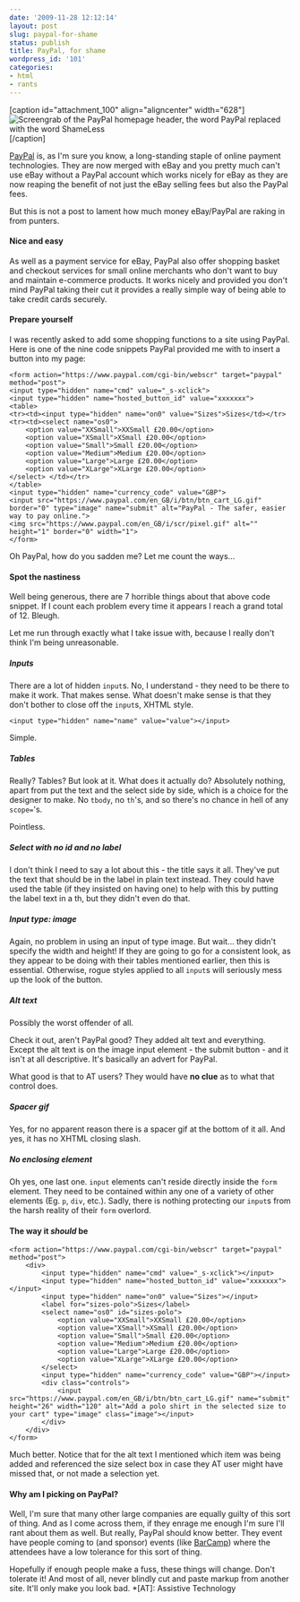 ```yaml
---
date: '2009-11-28 12:12:14'
layout: post
slug: paypal-for-shame
status: publish
title: PayPal, for shame
wordpress_id: '101'
categories:
- html
- rants
---
```


[caption id="attachment_100" align="aligncenter" width="628"]![Screengrab of the PayPal homepage header, the word PayPal replaced with the word ShameLess](http://www.norestfortheweekend.com/wp-content/uploads/2009/11/shameless.jpg)[/caption]

[PayPal](http://www.paypal.com) is, as I'm sure you know, a long-standing staple of online payment technologies. They are now merged with eBay and you pretty much can't use eBay without a PayPal account which works nicely for eBay as they are now reaping the benefit of not just the eBay selling fees but also the PayPal fees.

But this is not a post to lament how much money eBay/PayPal are raking in from punters.



#### Nice and easy



As well as a payment service for eBay, PayPal also offer shopping basket and checkout services for small online merchants who don't want to buy and maintain e-commerce products. It works nicely and provided you don't mind PayPal taking their cut it provides a really simple way of being able to take credit cards securely.



#### Prepare yourself



I was recently asked to add some shopping functions to a site using PayPal. Here is one of the nine code snippets PayPal provided me with to insert a button into my page:


    
    
    <form action="https://www.paypal.com/cgi-bin/webscr" target="paypal" method="post">
    <input type="hidden" name="cmd" value="_s-xclick">
    <input type="hidden" name="hosted_button_id" value="xxxxxxx">
    <table>
    <tr><td><input type="hidden" name="on0" value="Sizes">Sizes</td></tr><tr><td><select name="os0">
    	<option value="XXSmall">XXSmall £20.00</option>
    	<option value="XSmall">XSmall £20.00</option>
    	<option value="Small">Small £20.00</option>
    	<option value="Medium">Medium £20.00</option>
    	<option value="Large">Large £20.00</option>
    	<option value="XLarge">XLarge £20.00</option>
    </select> </td></tr>
    </table>
    <input type="hidden" name="currency_code" value="GBP">
    <input src="https://www.paypal.com/en_GB/i/btn/btn_cart_LG.gif" border="0" type="image" name="submit" alt="PayPal - The safer, easier way to pay online.">
    <img src="https://www.paypal.com/en_GB/i/scr/pixel.gif" alt="" height="1" border="0" width="1">
    </form>
    



Oh PayPal, how do you sadden me? Let me count the ways...



#### Spot the nastiness



Well being generous, there are 7 horrible things about that above code snippet. If I count each problem every time it appears I reach a grand total of 12. Bleugh.

Let me run through exactly what I take issue with, because I really don't think I'm being unreasonable.



##### Inputs



There are a lot of hidden `input`s. No, I understand - they need to be there to make it work. That makes sense. What doesn't make sense is that they don't bother to close off the `input`s, XHTML style.


    
    
    <input type="hidden" name="name" value="value"></input>
    



Simple.



##### Tables



Really? Tables? But look at it. What does it actually do? Absolutely nothing, apart from put the text and the select side by side, which is a choice for the designer to make. No `tbody`, no `th`'s, and so there's no chance in hell of any `scope=`'s.

Pointless.



##### Select with no id and no label



I don't think I need to say a lot about this - the title says it all. They've put the text that should be in the label in plain text instead. They could have used the table (if they insisted on having one) to help with this by putting the label text in a th, but they didn't even do that.



##### Input type: image



Again, no problem in using an input of type image. But wait... they didn't specify the width and height! If they are going to go for a consistent look, as they appear to be doing with their tables mentioned earlier, then this is essential. Otherwise, rogue styles applied to all `input`s will seriously mess up the look of the button.



##### Alt text



Possibly the worst offender of all.

Check it out, aren't PayPal good? They added alt text and everything. Except the alt text is on the image input element -  the submit button -  and it isn't at all descriptive. It's basically an advert for PayPal. 

What good is that to AT users? They would have **no clue** as to what that control does.



##### Spacer gif



Yes, for no apparent reason there is a spacer gif at the bottom of it all. And yes, it has no XHTML closing slash.



##### No enclosing element



Oh yes, one last one. `input` elements can't reside directly inside the `form` element. They need to be contained within any one of a variety of other elements (Eg. `p`, `div`, etc.). Sadly, there is nothing protecting our `input`s from the harsh reality of their `form` overlord.




#### The way it _should_ be




    
    
    <form action="https://www.paypal.com/cgi-bin/webscr" target="paypal" method="post">
    	<div>
    		<input type="hidden" name="cmd" value="_s-xclick"></input>
    		<input type="hidden" name="hosted_button_id" value="xxxxxxx"></input>
    		<input type="hidden" name="on0" value="Sizes"></input>
    		<label for="sizes-polo">Sizes</label>
    		<select name="os0" id="sizes-polo">
    			<option value="XXSmall">XXSmall £20.00</option>
    			<option value="XSmall">XSmall £20.00</option>
    			<option value="Small">Small £20.00</option>
    			<option value="Medium">Medium £20.00</option>
    			<option value="Large">Large £20.00</option>
    			<option value="XLarge">XLarge £20.00</option>
    		</select>
    		<input type="hidden" name="currency_code" value="GBP"></input>
    		<div class="controls">
    			<input src="https://www.paypal.com/en_GB/i/btn/btn_cart_LG.gif" name="submit" height="26" width="120" alt="Add a polo shirt in the selected size to your cart" type="image" class="image"></input>
    		</div>
    	</div>
    </form>
    



Much better. Notice that for the alt text I mentioned which item was being added and referenced the size select box in case they AT user might have missed that, or not made a selection yet.



#### Why am I picking on PayPal?



Well, I'm sure that many other large companies are equally guilty of this sort of thing. And as I come across them, if they enrage me enough I'm sure I'll rant about them as well. But really, PayPal should know better. They event have people coming to (and sponsor) events (like [BarCamp](http://www.barcamp.org/)) where the attendees have a low tolerance for this sort of thing.

Hopefully if enough people make a fuss, these things will change. Don't tolerate it! And most of all, never blindly cut and paste markup from another site. It'll only make you look bad.
  *[AT]: Assistive Technology
